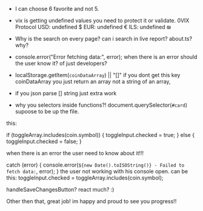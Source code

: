  - I can choose 6 favorite and not 5.
 - vix is getting undefined values you need to protect it or validate.
0VIX Protocol
USD: undefined $
EUR: undefined €
ILS: undefined ₪

- Why is the search on every page? can i search in live report?
about.ts? why?

- console.error("Error fetching data:", error);
when there is an error should the user know it? of just developers?

- localStorage.getItem(`coinDataArray`) || "[]" if you dont get this key coinDataArray you just return an array not a string of an array,
- if you json parse [] string just extra work
- why you selectors inside functions?!
document.querySelector(`#card`) supoose to be up the file.


this:

 if (toggleArray.includes(coin.symbol)) {
      toggleInput.checked = true;
    } else {
      toggleInput.checked = false;
    }



when there is an error the user need to know about it!!!

catch (error) {
    console.error(`${new Date().toISOString()} - Failed to fetch data:`, error);
  }
  the user not working with his console open.
can be this:
    toggleInput.checked = toggleArray.includes(coin.symbol);


handleSaveChangesButton? react much? :) 



Other then that, great job! im happy and proud to see you progress!! 
